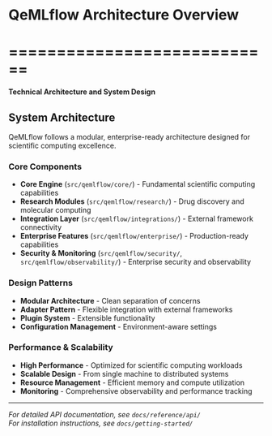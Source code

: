 # QeMLflow Architecture Overview
# ============================

**Technical Architecture and System Design**

## System Architecture

QeMLflow follows a modular, enterprise-ready architecture designed for scientific computing excellence.

### Core Components

- **Core Engine** (`src/qemlflow/core/`) - Fundamental scientific computing capabilities
- **Research Modules** (`src/qemlflow/research/`) - Drug discovery and molecular computing
- **Integration Layer** (`src/qemlflow/integrations/`) - External framework connectivity
- **Enterprise Features** (`src/qemlflow/enterprise/`) - Production-ready capabilities
- **Security & Monitoring** (`src/qemlflow/security/`, `src/qemlflow/observability/`) - Enterprise security and observability

### Design Patterns

- **Modular Architecture** - Clean separation of concerns
- **Adapter Pattern** - Flexible integration with external frameworks
- **Plugin System** - Extensible functionality
- **Configuration Management** - Environment-aware settings

### Performance & Scalability

- **High Performance** - Optimized for scientific computing workloads
- **Scalable Design** - From single machine to distributed systems
- **Resource Management** - Efficient memory and compute utilization
- **Monitoring** - Comprehensive observability and performance tracking

---

*For detailed API documentation, see `docs/reference/api/`  
For installation instructions, see `docs/getting-started/`*
